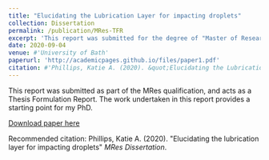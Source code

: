 ```yaml
---
title: "Elucidating the Lubrication Layer for impacting droplets"
collection: Dissertation
permalink: /publication/MRes-TFR
excerpt: 'This report was submitted for the degree of "Master of Research, MRes".'
date: 2020-09-04
venue: #'University of Bath'
paperurl: 'http://academicpages.github.io/files/paper1.pdf'
citation: #'Phillips, Katie A. (2020). &quot;Elucidating the Lubrication layer for impacting droplets.&quot; <i>MRes Dissertation</i>.'
---
```

This report was submitted as part of the MRes qualification, and acts as a Thesis Formulation Report. The work undertaken in this report provides a starting point for my PhD. 

[Download paper here](http://academicpages.github.io/files/MRes.pdf)

Recommended citation: Phillips, Katie A. (2020). "Elucidating the lubrication layer for impacting droplets" <i>MRes Dissertation</i>.